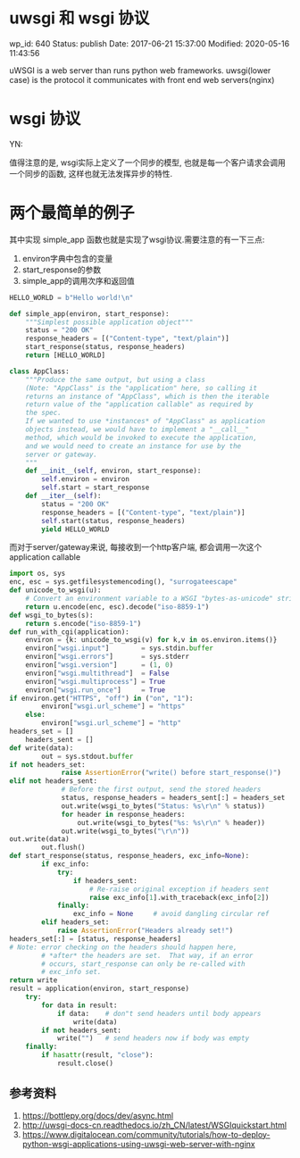 # uwsgi 和 wsgi 协议


wp_id: 640
Status: publish
Date: 2017-06-21 15:37:00
Modified: 2020-05-16 11:43:56


uWSGI is a web server than runs python web frameworks. uwsgi(lower case) is the protocol it communicates with front end web servers(nginx)

# wsgi 协议

YN:

值得注意的是, wsgi实际上定义了一个同步的模型, 也就是每一个客户请求会调用一个同步的函数, 这样也就无法发挥异步的特性.

# 两个最简单的例子

其中实现 simple_app 函数也就是实现了wsgi协议.需要注意的有一下三点:

1. environ字典中包含的变量
2. start_response的参数
3. simple_app的调用次序和返回值

```py
HELLO_WORLD = b"Hello world!\n"

def simple_app(environ, start_response):
    """Simplest possible application object"""
    status = "200 OK"
    response_headers = [("Content-type", "text/plain")]
    start_response(status, response_headers)
    return [HELLO_WORLD]

class AppClass:
    """Produce the same output, but using a class
    (Note: "AppClass" is the "application" here, so calling it
    returns an instance of "AppClass", which is then the iterable
    return value of the "application callable" as required by
    the spec.
    If we wanted to use *instances* of "AppClass" as application
    objects instead, we would have to implement a "__call__"
    method, which would be invoked to execute the application,
    and we would need to create an instance for use by the
    server or gateway.
    """
    def __init__(self, environ, start_response):
        self.environ = environ
        self.start = start_response
    def __iter__(self):
        status = "200 OK"
        response_headers = [("Content-type", "text/plain")]
        self.start(status, response_headers)
        yield HELLO_WORLD
```

而对于server/gateway来说, 每接收到一个http客户端, 都会调用一次这个 application callable

```py
import os, sys
enc, esc = sys.getfilesystemencoding(), "surrogateescape"
def unicode_to_wsgi(u):
    # Convert an environment variable to a WSGI "bytes-as-unicode" string
    return u.encode(enc, esc).decode("iso-8859-1")
def wsgi_to_bytes(s):
    return s.encode("iso-8859-1")
def run_with_cgi(application):
    environ = {k: unicode_to_wsgi(v) for k,v in os.environ.items()}
    environ["wsgi.input"]        = sys.stdin.buffer
    environ["wsgi.errors"]       = sys.stderr
    environ["wsgi.version"]      = (1, 0)
    environ["wsgi.multithread"]  = False
    environ["wsgi.multiprocess"] = True
    environ["wsgi.run_once"]     = True
if environ.get("HTTPS", "off") in ("on", "1"):
        environ["wsgi.url_scheme"] = "https"
    else:
        environ["wsgi.url_scheme"] = "http"
headers_set = []
    headers_sent = []
def write(data):
        out = sys.stdout.buffer
if not headers_set:
             raise AssertionError("write() before start_response()")
elif not headers_sent:
             # Before the first output, send the stored headers
             status, response_headers = headers_sent[:] = headers_set
             out.write(wsgi_to_bytes("Status: %s\r\n" % status))
             for header in response_headers:
                 out.write(wsgi_to_bytes("%s: %s\r\n" % header))
             out.write(wsgi_to_bytes("\r\n"))
out.write(data)
        out.flush()
def start_response(status, response_headers, exc_info=None):
        if exc_info:
            try:
                if headers_sent:
                    # Re-raise original exception if headers sent
                    raise exc_info[1].with_traceback(exc_info[2])
            finally:
                exc_info = None     # avoid dangling circular ref
        elif headers_set:
            raise AssertionError("Headers already set!")
headers_set[:] = [status, response_headers]
# Note: error checking on the headers should happen here,
        # *after* the headers are set.  That way, if an error
        # occurs, start_response can only be re-called with
        # exc_info set.
return write
result = application(environ, start_response)
    try:
        for data in result:
            if data:    # don"t send headers until body appears
                write(data)
        if not headers_sent:
            write("")   # send headers now if body was empty
    finally:
        if hasattr(result, "close"):
            result.close()
```

## 参考资料

1. https://bottlepy.org/docs/dev/async.html
2. http://uwsgi-docs-cn.readthedocs.io/zh_CN/latest/WSGIquickstart.html
3. https://www.digitalocean.com/community/tutorials/how-to-deploy-python-wsgi-applications-using-uwsgi-web-server-with-nginx